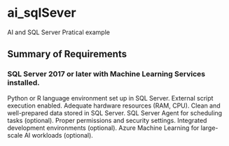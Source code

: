 # ai_sqlSever
AI and SQL Server Pratical example


## Summary of Requirements
  ### SQL Server 2017 or later with Machine Learning Services installed.
  Python or R language environment set up in SQL Server.
  External script execution enabled.
  Adequate hardware resources (RAM, CPU).
  Clean and well-prepared data stored in SQL Server.
  SQL Server Agent for scheduling tasks (optional).
  Proper permissions and security settings.
  Integrated development environments (optional).
  Azure Machine Learning for large-scale AI workloads (optional).

